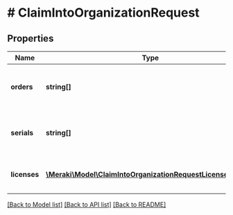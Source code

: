# # ClaimIntoOrganizationRequest

## Properties

Name | Type | Description | Notes
------------ | ------------- | ------------- | -------------
**orders** | **string[]** | The numbers of the orders that should be claimed | [optional]
**serials** | **string[]** | The serials of the devices that should be claimed | [optional]
**licenses** | [**\Meraki\Model\ClaimIntoOrganizationRequestLicensesInner[]**](ClaimIntoOrganizationRequestLicensesInner.md) | The licenses that should be claimed | [optional]

[[Back to Model list]](../../README.md#models) [[Back to API list]](../../README.md#endpoints) [[Back to README]](../../README.md)
